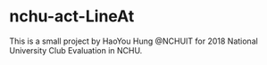 # nchu-act-LineAt
This is a small project by HaoYou Hung @NCHUIT for 2018 National University Club Evaluation in NCHU.

